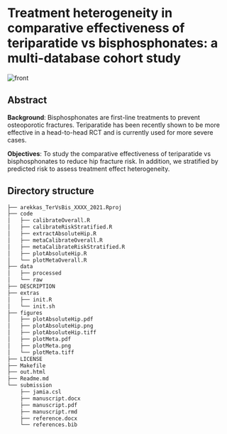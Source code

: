 # Treatment heterogeneity in comparative effectiveness of teriparatide vs bisphosphonates: a multi-database cohort study

![front](https://github.com/rekkasA/osteoporosis/blob/main/figures/plotMeta.png)

## Abstract
**Background**: Bisphosphonates are first-line treatments to prevent osteoporotic fractures. Teriparatide has been recently shown to be more effective in a head-to-head RCT and is currently used for more severe cases.

**Objectives**: To study the comparative effectiveness of teriparatide vs bisphosphonates to reduce hip fracture risk. In addition, we stratified by predicted risk to assess treatment effect heterogeneity.

## Directory structure
```bash
├── arekkas_TerVsBis_XXXX_2021.Rproj
├── code
│   ├── calibrateOverall.R
│   ├── calibrateRiskStratified.R
│   ├── extractAbsoluteHip.R
│   ├── metaCalibrateOverall.R
│   ├── metaCalibrateRiskStratified.R
│   ├── plotAbsoluteHip.R
│   └── plotMetaOverall.R
├── data
│   ├── processed
│   └── raw
├── DESCRIPTION
├── extras
│   ├── init.R
│   └── init.sh
├── figures
│   ├── plotAbsoluteHip.pdf
│   ├── plotAbsoluteHip.png
│   ├── plotAbsoluteHip.tiff
│   ├── plotMeta.pdf
│   ├── plotMeta.png
│   └── plotMeta.tiff
├── LICENSE
├── Makefile
├── out.html
├── Readme.md
└── submission
    ├── jamia.csl
    ├── manuscript.docx
    ├── manuscript.pdf
    ├── manuscript.rmd
    ├── reference.docx
    └── references.bib
```
